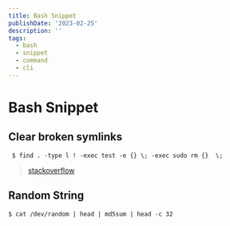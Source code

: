 ```yaml
---
title: Bash Snippet
publishDate: '2023-02-25'
description: ''
tags:
  - bash
  - snippet
  - command
  - cli
---
```


# Bash Snippet

## Clear broken symlinks

```
 $ find . -type l ! -exec test -e {} \; -exec sudo rm {}  \;
```

> [stackoverflow](https://unix.stackexchange.com/questions/34248/how-can-i-find-broken-symlinks)

## Random String

```
$ cat /dev/random | head | md5sum | head -c 32
```
